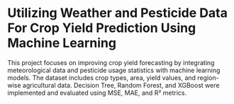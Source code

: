 #   Utilizing Weather and Pesticide Data For Crop Yield Prediction Using Machine Learning
This project focuses on improving crop yield forecasting by integrating meteorological data and pesticide usage statistics with machine learning models. The dataset includes crop types, area, yield values, and region-wise agricultural data. Decision Tree, Random Forest, and XGBoost were implemented and evaluated using MSE, MAE, and R² metrics.
